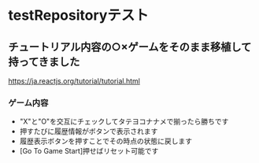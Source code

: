 # testRepositoryテスト

## チュートリアル内容の○×ゲームをそのまま移植して持ってきました
https://ja.reactjs.org/tutorial/tutorial.html

### ゲーム内容
- "X"と"O"を交互にチェックしてタテヨコナナメで揃ったら勝ちです
- 押すたびに履歴情報がボタンで表示されます
- 履歴表示ボタンを押すことでその時点の状態に戻します
- [Go To Game Start]押せばリセット可能です